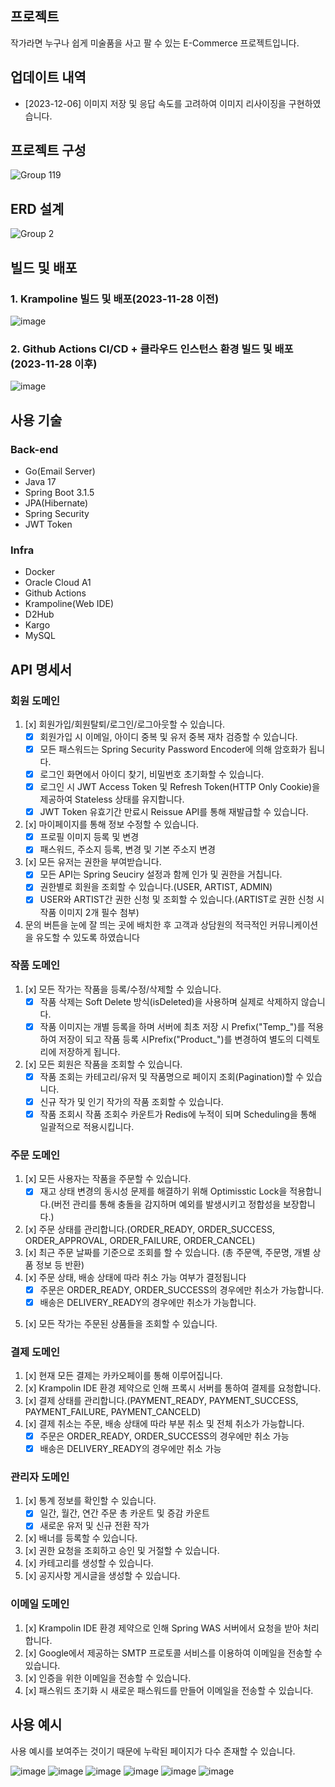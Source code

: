 ## 프로젝트
작가라면 누구나 쉽게 미술품을 사고 팔 수 있는 E-Commerce 프로젝트입니다.

## 업데이트 내역
- [2023-12-06] 이미지 저장 및 응답 속도를 고려하여 이미지 리사이징을 구현하였습니다.


## 프로젝트 구성
![Group 119](https://github.com/dlworhd/artx-server/assets/102597172/c0c13363-938e-465b-a016-e84d1c771f9b)

## ERD 설계
![Group 2](https://github.com/m-artx/artx-server/assets/102597172/2631f8ec-7314-4c17-a54f-df989e696cae)

## 빌드 및 배포

### 1. Krampoline 빌드 및 배포(2023-11-28 이전)
![image](https://github.com/m-artx/artx-server/assets/102597172/f1b1298e-979d-4897-92a8-f7887f22cf33)


### 2. Github Actions CI/CD + 클라우드 인스턴스 환경 빌드 및 배포(2023-11-28 이후)
![image](https://github.com/m-artx/artx-server/assets/102597172/308fe5aa-b113-4039-a470-524c7486ad41)

## 사용 기술

### Back-end
- Go(Email Server)
- Java 17
- Spring Boot 3.1.5
- JPA(Hibernate)
- Spring Security
- JWT Token

### Infra
- Docker
- Oracle Cloud A1
- Github Actions
- Krampoline(Web IDE)
- D2Hub
- Kargo
- MySQL

## API 명세서

### 회원 도메인
  
  1)   [x] 회원가입/회원탈퇴/로그인/로그아웃할 수 있습니다.
       - [x] 회원가입 시 이메일, 아이디 중복 및 유저 중복 재차 검증할 수 있습니다.
       - [x] 모든 패스워드는 Spring Security Password Encoder에 의해 암호화가 됩니다.
       - [x] 로그인 화면에서 아이디 찾기, 비밀번호 초기화할 수 있습니다.
       - [x] 로그인 시 JWT Access Token 및 Refresh Token(HTTP Only Cookie)을 제공하여 Stateless 상태를 유지합니다.
       - [x] JWT Token 유효기간 만료시 Reissue API를 통해 재발급할 수 있습니다.
  2)   [x] 마이페이지를 통해 정보 수정할 수 있습니다.
       - [x] 프로필 이미지 등록 및 변경
       - [x] 패스워드, 주소지 등록, 변경 및 기본 주소지 변경
  3)   [x] 모든 유저는 권한을 부여받습니다.
       - [x] 모든 API는 Spring Seuciry 설정과 함께 인가 및 권한을 거칩니다.
       - [x] 권한별로 회원을 조회할 수 있습니다.(USER, ARTIST, ADMIN)
       - [x] USER와 ARTIST간 권한 신청 및 조회할 수 있습니다.(ARTIST로 권한 신청 시 작품 이미지 2개 필수 첨부)
  4)   문의 버튼을 눈에 잘 띄는 곳에 배치한 후 고객과 상담원의 적극적인 커뮤니케이션을 유도할 수 있도록 하였습니다

 ### 작품 도메인

  1)   [x] 모든 작가는 작품을 등록/수정/삭제할 수 있습니다.
       - [x] 작품 삭제는 Soft Delete 방식(isDeleted)을 사용하며 실제로 삭제하지 않습니다.
       - [x] 작품 이미지는 개별 등록을 하며 서버에 최초 저장 시 Prefix("Temp\_")를 적용하여 저장이 되고 작품 등록 시Prefix("Product_")를 변경하여 별도의 디렉토리에 저장하게 됩니다.
  2)   [x] 모든 회원은 작품을 조회할 수 있습니다.
       - [x] 작품 조회는 카테고리/유저 및 작품명으로 페이지 조회(Pagination)할 수 있습니다.
       - [x] 신규 작가 및 인기 작가의 작품 조회할 수 있습니다.
       - [x] 작품 조회시 작품 조회수 카운트가 Redis에 누적이 되며 Scheduling을 통해 일괄적으로 적용시킵니다.

 ### 주문 도메인

  1)   [x] 모든 사용자는 작품을 주문할 수 있습니다.
       - [x] 재고 상태 변경의 동시성 문제를 해결하기 위해 Optimisstic Lock을 적용합니다.(버전 관리를 통해 충돌을 감지하며 예외를 발생시키고 정합성을 보장합니다.)
  2)   [x] 주문 상태를 관리합니다.(ORDER_READY, ORDER_SUCCESS, ORDER_APPROVAL, ORDER_FAILURE, ORDER_CANCEL)
  3)   [x] 최근 주문 날짜를 기준으로 조회를 할 수 있습니다. (총 주문액, 주문명, 개별 상품 정보 등 반환)
  4)   [x] 주문 상태, 배송 상태에 따라 취소 가능 여부가 결정됩니다
       - [x] 주문은 ORDER_READY, ORDER_SUCCESS의 경우에만 취소가 가능합니다.
       - [x] 배송은 DELIVERY_READY의 경우에만 취소가 가능합니다.
  5.   [x] 모든 작가는 주문된 상품들을 조회할 수 있습니다.

 ### 결제 도메인

  1)   [x] 현재 모든 결제는 카카오페이를 통해 이루어집니다.
  2)   [x] Krampolin IDE 환경 제약으로 인해 프록시 서버를 통하여 결제를 요청합니다.
  3)   [x] 결제 상태를 관리합니다.(PAYMENT_READY, PAYMENT_SUCCESS, PAYMENT_FAILURE, PAYMENT_CANCELD)
  4)   [x] 결제 취소는 주문, 배송 상태에 따라 부분 취소 및 전체 취소가 가능합니다.
       - [x] 주문은 ORDER_READY, ORDER_SUCCESS의 경우에만 취소 가능
       - [x] 배송은 DELIVERY_READY의 경우에만 취소 가능

 ### 관리자 도메인

  1) [x] 통계 정보를 확인할 수 있습니다.
       - [x] 일간, 월간, 연간 주문 총 카운트 및 증감 카운트
       - [x] 새로운 유저 및 신규 전환 작가
  2) [x] 배너를 등록할 수 있습니다.
  3) [x] 권한 요청을 조회하고 승인 및 거절할 수 있습니다.
  4) [x] 카테고리를 생성할 수 있습니다.
  5) [x] 공지사항 게시글을 생성할 수 있습니다.

### 이메일 도메인
  1) [x] Krampolin IDE 환경 제약으로 인해 Spring WAS 서버에서 요청을 받아 처리합니다.  
  2) [x] Google에서 제공하는 SMTP 프로토콜 서비스를 이용하여 이메일을 전송할 수 있습니다.
  3) [x] 인증을 위한 이메일을 전송할 수 있습니다.
  4) [x] 패스워드 초기화 시 새로운 패스워드를 만들어 이메일을 전송할 수 있습니다.


## 사용 예시
사용 예시를 보여주는 것이기 때문에 누락된 페이지가 다수 존재할 수 있습니다.

![image](https://github.com/m-artx/artx-server/assets/102597172/937596de-c95c-4c8b-ae86-188629c1a5ef)
![image](https://github.com/m-artx/artx-server/assets/102597172/d2255958-2be8-4547-9c3c-1aba4479f28c)
![image](https://github.com/m-artx/artx-server/assets/102597172/380055c0-c3a1-4faf-975f-70589c8a14ac)
![image](https://github.com/m-artx/artx-server/assets/102597172/0ebce88a-12bc-4b82-8399-8f1294fa31bb)
![image](https://github.com/m-artx/artx-server/assets/102597172/49aa3e21-c6f7-4beb-8ce5-d802f08aeed3)
![image](https://github.com/m-artx/artx-server/assets/102597172/e5ccf204-0b8b-46d3-9900-c287c14f2c4d)
